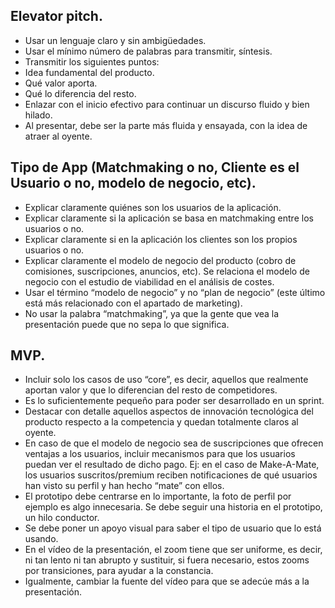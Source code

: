 ## Elevator pitch.
- Usar un lenguaje claro y sin ambigüedades.
- Usar el mínimo número de palabras para transmitir, síntesis.
- Transmitir los siguientes puntos:
- Idea fundamental del producto. 
- Qué valor aporta. 
- Qué lo diferencia del resto.
- Enlazar con el inicio efectivo para continuar un discurso fluido y bien hilado.
- Al presentar, debe ser la parte más fluida y ensayada, con la idea de atraer al oyente.

## Tipo de App (Matchmaking o no, Cliente es el Usuario o no, modelo de negocio, etc).
- Explicar claramente quiénes son los usuarios de la aplicación.
- Explicar claramente si la aplicación se basa en matchmaking entre los usuarios o no.
- Explicar claramente si en la aplicación los clientes son los propios usuarios o no.
- Explicar claramente el modelo de negocio del producto (cobro de comisiones, suscripciones, anuncios, etc). Se relaciona el modelo de negocio con el estudio de viabilidad en el análisis de costes.
- Usar el término “modelo de negocio” y no “plan de negocio” (este último está más relacionado con el apartado de marketing).
- No usar la palabra “matchmaking”, ya que la gente que vea la presentación puede que no sepa lo que significa.

## MVP.
- Incluir solo los casos de uso “core”, es decir, aquellos que realmente aportan valor y que lo diferencian del resto de competidores.
- Es lo suficientemente pequeño para poder ser desarrollado en un sprint.
- Destacar con detalle aquellos aspectos de innovación tecnológica del producto respecto a la competencia y quedan totalmente claros al oyente.
- En caso de que el modelo de negocio sea de suscripciones que ofrecen ventajas a los usuarios, incluir mecanismos para que los usuarios puedan ver el resultado de dicho pago. Ej: en el caso de Make-A-Mate, los usuarios suscritos/premium reciben notificaciones de qué usuarios han visto su perfil y han hecho “mate” con ellos.
- El prototipo debe centrarse en lo importante, la foto de perfil por ejemplo es algo innecesaria. Se debe seguir una historia en el prototipo, un hilo conductor.
- Se debe poner un apoyo visual para saber el tipo de usuario que lo está usando.
- En el vídeo de la presentación, el zoom tiene que ser uniforme, es decir, ni tan lento ni tan abrupto y sustituir, si fuera necesario, estos zooms por transiciones, para ayudar a la constancia.
- Igualmente, cambiar la fuente del vídeo para que se adecúe más a la presentación.

